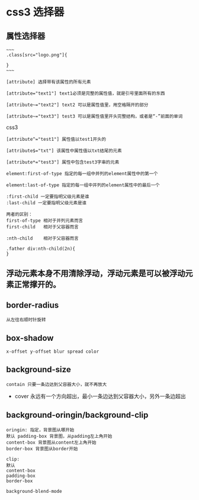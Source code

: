 # css3 选择器

## 属性选择器

    ~~~
    .class[src="logo.png"]{

    }
    ~~~

    [attribute] 选择带有该属性的所有元素

    [attribute="text1"] text1必须是完整的属性值，就是引号里面所有的东西

    [attribute~="text2"] text2 可以是属性值里，用空格隔开的部分

    [attribute~="text3"] test3 可以是属性值里开头完整结构，或者是“-”前面的单词

css3

    [attribute^="test1"] 属性值以test1开头的

    [attribute$="txt"] 该属性中属性值以txt结尾的元素

    [attribute*="test3"] 属性中包含test3字串的元素

    element:first-of-type 指定的每一组中并列的element属性中的第一个

    element:last-of-type 指定的每一组中并列的element属性中的最后一个

    :first-child 一定要指明父级元素是谁
    :last-child 一定要指明父级元素是谁

    两者的区别：
    first-of-type 相对于并列元素而言
    first-child   相对于父容器而言

    :nth-child    相对于父容器而言
~~~
.father div:nth-child(2n){
}
~~~

## 浮动元素本身不用清除浮动，浮动元素是可以被浮动元素正常撑开的。

## border-radius 

    从左往右顺时针旋转

## box-shadow 

    x-offset y-offset blur spread color

## background-size
    
    contain 只要一条边达到父容器大小，就不再放大

   * cover 永远有一个方向超出，最小一条边达到父容器大小，另外一条边超出

## background-oringin/background-clip

    oringin: 指定，背景图从哪开始
    默认 padding-box 背景图，从padding左上角开始
    content-box 背景图从content左上角开始
    border-box 背景图从border开始

    clip: 
    默认
    content-box
    padding-box
    border-box
    
    background-blend-mode

